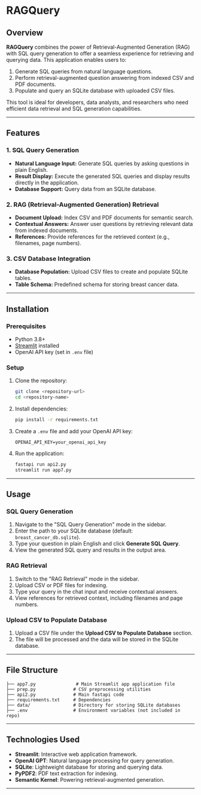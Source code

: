 # RAGQuery

## Overview
**RAGQuery** combines the power of Retrieval-Augmented Generation (RAG) with SQL query generation to offer a seamless experience for retrieving and querying data. This application enables users to: 

1. Generate SQL queries from natural language questions.
2. Perform retrieval-augmented question answering from indexed CSV and PDF documents.
3. Populate and query an SQLite database with uploaded CSV files.

This tool is ideal for developers, data analysts, and researchers who need efficient data retrieval and SQL generation capabilities.

---

## Features

### 1. SQL Query Generation
- **Natural Language Input:** Generate SQL queries by asking questions in plain English.
- **Result Display:** Execute the generated SQL queries and display results directly in the application.
- **Database Support:** Query data from an SQLite database.

### 2. RAG (Retrieval-Augmented Generation) Retrieval
- **Document Upload:** Index CSV and PDF documents for semantic search.
- **Contextual Answers:** Answer user questions by retrieving relevant data from indexed documents.
- **References:** Provide references for the retrieved context (e.g., filenames, page numbers).

### 3. CSV Database Integration
- **Database Population:** Upload CSV files to create and populate SQLite tables.
- **Table Schema:** Predefined schema for storing breast cancer data.

---

## Installation

### Prerequisites
- Python 3.8+
- [Streamlit](https://streamlit.io/) installed
- OpenAI API key (set in `.env` file)

### Setup
1. Clone the repository:
   ```bash
   git clone <repository-url>
   cd <repository-name>
   ```

2. Install dependencies:
   ```bash
   pip install -r requirements.txt
   ```

3. Create a `.env` file and add your OpenAI API key:
   ```
   OPENAI_API_KEY=your_openai_api_key
   ```

4. Run the application:
   ```bash
   fastapi run api2.py
   streamlit run app7.py
   ```

---

## Usage

### SQL Query Generation
1. Navigate to the "SQL Query Generation" mode in the sidebar.
2. Enter the path to your SQLite database (default: `breast_cancer_db.sqlite`).
3. Type your question in plain English and click **Generate SQL Query**.
4. View the generated SQL query and results in the output area.

### RAG Retrieval
1. Switch to the "RAG Retrieval" mode in the sidebar.
2. Upload CSV or PDF files for indexing.
3. Type your query in the chat input and receive contextual answers.
4. View references for retrieved context, including filenames and page numbers.

### Upload CSV to Populate Database
1. Upload a CSV file under the **Upload CSV to Populate Database** section.
2. The file will be processed and the data will be stored in the SQLite database.

---

## File Structure
```
├── app7.py               # Main Streamlit app application file
├── prep.py              # CSV preprocessing utilities
├── api2.py              # Main fastapi code
├── requirements.txt     # Dependencies
├── data/                # Directory for storing SQLite databases
├── .env                 # Environment variables (not included in repo)
```

---

## Technologies Used
- **Streamlit**: Interactive web application framework.
- **OpenAI GPT**: Natural language processing for query generation.
- **SQLite**: Lightweight database for storing and querying data.
- **PyPDF2**: PDF text extraction for indexing.
- **Semantic Kernel**: Powering retrieval-augmented generation.

---

